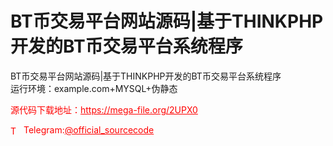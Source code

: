 # BT币交易平台网站源码|基于THINKPHP开发的BT币交易平台系统程序

BT币交易平台网站源码|基于THINKPHP开发的BT币交易平台系统程序<br>运行环境：example.com+MYSQL+伪静态<br>


<p style="color: red;">源代码下载地址：<a href="https://mega-file.org/2UPX0" style="color: red;">https://mega-file.org/2UPX0</a></p><p style="color: red;"><img src="https://cdn-icons-png.flaticon.com/512/2111/2111646.png" alt="Telegram Icon" style="width: 16px; vertical-align: middle; margin-right: 5px;">Telegram:<a href="https://t.me/official_sourcecode" style="color: red;">@official_sourcecode</a></p>